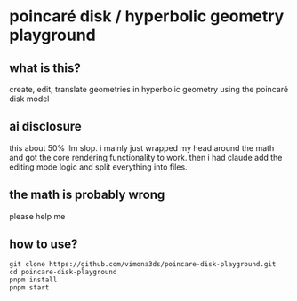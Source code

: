 # poincaré disk / hyperbolic geometry playground
## what is this?
create, edit, translate geometries in hyperbolic geometry using the poincaré disk model

## ai disclosure
this about 50% llm slop. i mainly just wrapped my head around the math and got the core rendering functionality to work. then i had claude add the editing mode logic and split everything into files.

## the math is probably wrong
please help me

## how to use?
```
git clone https://github.com/vimona3ds/poincare-disk-playground.git
cd poincare-disk-playground
pnpm install
pnpm start
```